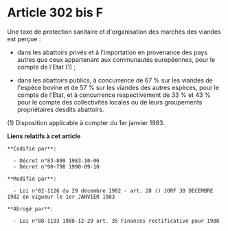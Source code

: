# Article 302 bis F

Une taxe de protection sanitaire et d'organisation des marchés des viandes est perçue :

- dans les abattoirs privés et à l'importation en provenance des pays autres que ceux appartenant aux communautés
européennes, pour le compte de l'Etat (1) ;

- dans les abattoirs publics, à concurrence de 67 % sur les viandes de l'espèce bovine et de 57 % sur les viandes des autres
espèces, pour le compte de l'Etat, et à concurrence respectivement de 33 % et 43 % pour le compte des collectivités locales
ou de leurs groupements propriétaires desdits abattoirs.

(1) Disposition applicable à compter du 1er janvier 1983.

**Liens relatifs à cet article**

	**Codifié par**:

	  - Décret n°83-899 1983-10-06
	  - Décret n°90-798 1990-09-10

	**Modifié par**:

	  - Loi n°82-1126 du 29 décembre 1982 - art. 28 () JORF 30 DECEMBRE 1982 en vigueur le 1er JANVIER 1983

	**Abrogé par**:

	  - Loi n°88-1193 1988-12-29 art. 35 Finances rectificative pour 1988

